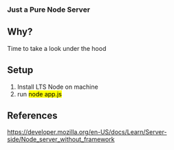 ### Just a Pure Node Server ###

## Why? ##
Time to take a look under the hood

## Setup ##
1. Install LTS Node on machine
2. run <mark>node app.js</mark>

## References ##
https://developer.mozilla.org/en-US/docs/Learn/Server-side/Node_server_without_framework